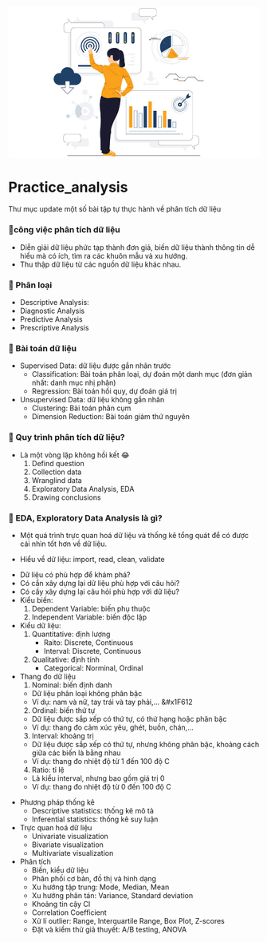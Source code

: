 <img src="people-analyzing-growth.jpg">

# Practice_analysis

Thư mục update một số bài tập tự thực hành về phân tích dữ liệu

### &#x1F64F;công việc phân tích dữ liệu
  - Diễn giải dữ liệu phức tạp thành đơn giả, biến dữ liệu thành thông tin dễ hiểu mà có ích, tìm ra các khuôn mẫu và xu hướng.  
  - Thu thập dữ liệu từ các nguồn dữ liệu khác nhau.
### &#x1F64F; Phân loại 
* Descriptive Analysis:  
* Diagnostic Analysis  
* Predictive Analysis  
* Prescriptive Analysis
### &#x1F64F; Bài toán dữ liệu
* Supervised Data: dữ liệu được gắn nhãn trước
  - Classification: Bài toán phân loại, dự đoán một danh mục (đơn giản nhất: danh mục nhị phân)
  - Regression: Bài toán hồi quy, dự đoán giá trị 
* Unsupervised Data: dữ liệu không gắn nhãn 
  - Clustering: Bài toán phân cụm
  - Dimension Reduction: Bài toán giảm thứ nguyên
### &#x1F64F; Quy trình phân tích dữ liệu?
- Là một vòng lặp không hồi kết &#x1F602;
    1. Defind question
    2. Collection data
    3. Wranglind data 
    4. Exploratory Data Analysis, EDA
    5. Drawing conclusions
### &#x1F64F; EDA, Exploratory Data Analysis là gì?
- Một quá trình trực quan hoá dữ liệu và thống kê tổng quát để có được cái nhìn tốt hơn về dữ liệu.
* Hiểu về dữ liệu: import, read, clean, validate
- Dữ liệu có phù hợp để khám phá?
- Có cần xây dựng lại dữ liệu phù hợp với câu hỏi?
- Có cầy xây dựng lại câu hỏi phù hợp với dữ liệu?
- Kiểu biến:
  1. Dependent Variable: biến phụ thuộc
  2. Independent Variable: biến độc lập 
- Kiểu dữ liệu:
  1. Quantitative: định lượng 
     - Raito: Discrete, Continuous
     - Interval: Discrete, Continuous
  2. Qualitative: định tính 
     - Categorical: Norminal, Ordinal
- Thang đo dữ liệu
  1. Nominal: biến định danh
    - Dữ liệu phân loại không phân bậc
    - Ví dụ: nam và nữ, tay trái và tay phải,... &#x1F612
  2. Ordinal: biến thứ tự
    - Dữ liệu được sắp xếp có thứ tự, có thứ hạng hoặc phân bậc
    - Ví dụ: thang đo cảm xúc yêu, ghét, buồn, chán,...
  3. Interval: khoảng trị
    - Dữ liệu được sắp xếp có thứ tự, nhưng không phân bậc, khoảng cách giữa các biến là bằng nhau
    - Ví dụ: thang đo nhiệt độ từ 1 đến 100 độ C
   4. Ratio: tỉ lệ
    - Là kiểu interval, nhưng bao gồm giá trị 0
    - Ví dụ: thang đo nhiệt độ từ 0 đến 100 độ C  
* Phương pháp thống kê
  - Descriptive statistics: thống kê mô tả 
  - Inferential statistics: thống kê suy luận  
* Trực quan hoá dữ liệu
  - Univariate visualization 
  - Bivariate visualization  
  - Multivariate visualization  
* Phân tích
  - Biến, kiểu dữ liệu
  - Phân phối cơ bản, đồ thị và hình dạng
  - Xu hướng tập trung: Mode, Median, Mean
  - Xu hướng phân tán: Variance, Standard deviation 
  - Khoảng tin cậy CI
  - Correlation Coefficient
  - Xử lí outlier: Range, Interquartile Range, Box Plot, Z-scores
  - Đặt và kiểm thử giả thuyết: A/B testing, ANOVA
